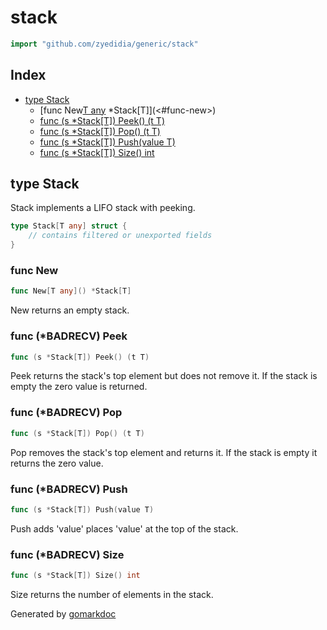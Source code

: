 <!-- Code generated by gomarkdoc. DO NOT EDIT -->

# stack

```go
import "github.com/zyedidia/generic/stack"
```

## Index

- [type Stack](<#type-stack>)
  - [func New[T any]() *Stack[T]](<#func-new>)
  - [func (s *Stack[T]) Peek() (t T)](<#func-badrecv-peek>)
  - [func (s *Stack[T]) Pop() (t T)](<#func-badrecv-pop>)
  - [func (s *Stack[T]) Push(value T)](<#func-badrecv-push>)
  - [func (s *Stack[T]) Size() int](<#func-badrecv-size>)


## type Stack

Stack implements a LIFO stack with peeking\.

```go
type Stack[T any] struct {
    // contains filtered or unexported fields
}
```

### func New

```go
func New[T any]() *Stack[T]
```

New returns an empty stack\.

### func \(\*BADRECV\) Peek

```go
func (s *Stack[T]) Peek() (t T)
```

Peek returns the stack's top element but does not remove it\. If the stack is empty the zero value is returned\.

### func \(\*BADRECV\) Pop

```go
func (s *Stack[T]) Pop() (t T)
```

Pop removes the stack's top element and returns it\. If the stack is empty it returns the zero value\.

### func \(\*BADRECV\) Push

```go
func (s *Stack[T]) Push(value T)
```

Push adds 'value' places 'value' at the top of the stack\.

### func \(\*BADRECV\) Size

```go
func (s *Stack[T]) Size() int
```

Size returns the number of elements in the stack\.



Generated by [gomarkdoc](<https://github.com/princjef/gomarkdoc>)
